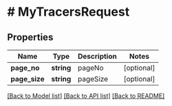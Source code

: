# # MyTracersRequest

## Properties

Name | Type | Description | Notes
------------ | ------------- | ------------- | -------------
**page_no** | **string** | pageNo | [optional]
**page_size** | **string** | pageSize | [optional]

[[Back to Model list]](../../README.md#models) [[Back to API list]](../../README.md#endpoints) [[Back to README]](../../README.md)
